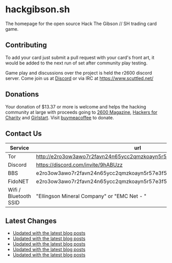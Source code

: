 # hackgibson.sh
The homepage for the open source Hack The Gibson // SH trading card game.


## Contributing

To add your card just submit a pull request with your card's front art, it would be added to the next run of set after community play testing.

Game play and discussions over the project is held the r2600 discord server. Come join us at [Discord](https://discord.com/invite/9hABUzz) or via IRC at https://www.scuttled.net/


## Donations

Your donation of $13.37 or more is welcome and helps the hacking community at large with proceeds going to [2600 Magazine](https://2600.com/), [Hackers for Charity](https://hackersforcharity.org) and [Girlstart](https://girlstart.org).  Visit [buymeacoffee](https://www.buymeacoffee.com/hackgibson.sh) to donate.


## Contact Us

Service | url
-|-
Tor | http://e2ro3ow3awo7r2favn24n65ycc2qmzkoayn5r57e3f56nvjwdcgg32ad.onion
Discord | https://discord.com/invite/9hABUzz
BBS | e2ro3ow3awo7r2favn24n65ycc2qmzkoayn5r57e3f56nvjwdcgg32ad.onion:23
FidoNET | e2ro3ow3awo7r2favn24n65ycc2qmzkoayn5r57e3f56nvjwdcgg32ad.onion:24554
Wifi / Bluetooth SSID | "Ellingson Mineral Company" or "EMC Net - <fidonet address>"

## Latest Changes
<!-- BLOG-POST-LIST:START -->
- [Updated with the latest blog posts](https://github.com/DFW2600/hackgibson.sh/commit/f48e42fe0696fd74948430bfc5050f331a562e6a)
- [Updated with the latest blog posts](https://github.com/DFW2600/hackgibson.sh/commit/5a432b0d6195e3a52e095ca9a96b5e5cf327f1a0)
- [Updated with the latest blog posts](https://github.com/DFW2600/hackgibson.sh/commit/dffb4b831e1c11f94aebaa1eea8fbdbd1876c9e2)
- [Updated with the latest blog posts](https://github.com/DFW2600/hackgibson.sh/commit/a61b66fa4549d061b1543126026f74caccdb55fc)
- [Updated with the latest blog posts](https://github.com/DFW2600/hackgibson.sh/commit/8589de0e25c34bc444872968bf26065c5f022fef)
<!-- BLOG-POST-LIST:END -->
